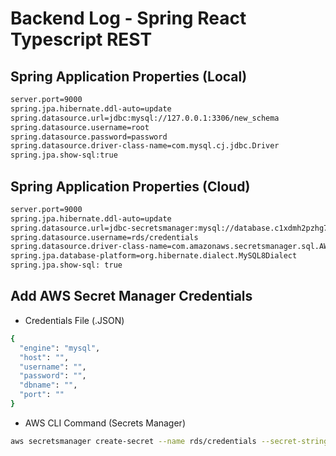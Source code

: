 # Backend Log - Spring React Typescript REST

## Spring Application Properties (Local)

```bash
server.port=9000
spring.jpa.hibernate.ddl-auto=update
spring.datasource.url=jdbc:mysql://127.0.0.1:3306/new_schema
spring.datasource.username=root
spring.datasource.password=password
spring.datasource.driver-class-name=com.mysql.cj.jdbc.Driver
spring.jpa.show-sql:true
```

## Spring Application Properties (Cloud)

```bash
server.port=9000
spring.jpa.hibernate.ddl-auto=update
spring.datasource.url=jdbc-secretsmanager:mysql://database.c1xdmh2pzhg7.us-east-1.rds.amazonaws.com:3306/schema
spring.datasource.username=rds/credentials
spring.datasource.driver-class-name=com.amazonaws.secretsmanager.sql.AWSSecretsManagerMySQLDriver
spring.jpa.database-platform=org.hibernate.dialect.MySQL8Dialect
spring.jpa.show-sql: true
```

## Add AWS Secret Manager Credentials

- Credentials File (.JSON)

```bash
{
  "engine": "mysql",
  "host": "",
  "username": "",
  "password": "",
  "dbname": "",
  "port": ""
}
```

- AWS CLI Command (Secrets Manager)

```bash
aws secretsmanager create-secret --name rds/credentials --secret-string file://credentials.json
```
